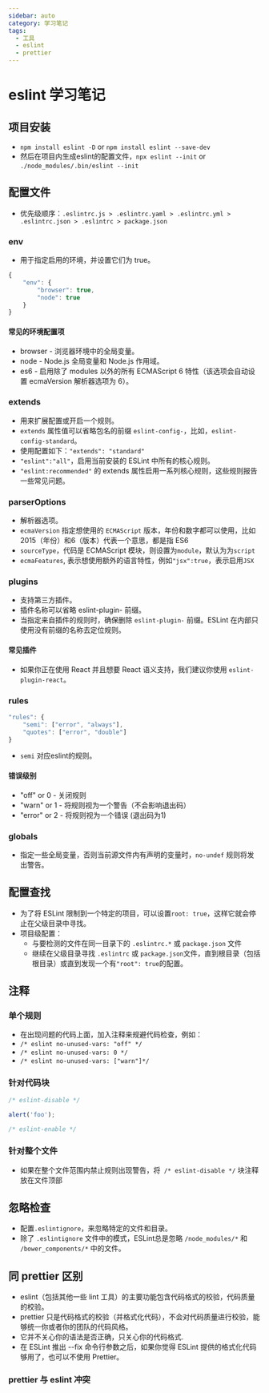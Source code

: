 ```yaml
---
sidebar: auto
category: 学习笔记
tags:
  - 工具
  - eslint
  - prettier
---
```


# eslint 学习笔记

## 项目安装
* `npm install eslint -D` or `npm install eslint --save-dev`
* 然后在项目内生成eslint的配置文件，`npx eslint --init` or `./node_modules/.bin/eslint --init`

## 配置文件
* 优先级顺序：`.eslintrc.js > .eslintrc.yaml > .eslintrc.yml > .eslintrc.json > .eslintrc > package.json`

### env
* 用于指定启用的环境，并设置它们为 true。
```js
{
	"env": {
		"browser": true,
		"node": true
	}
}
```

#### 常见的环境配置项
* browser - 浏览器环境中的全局变量。
* node - Node.js 全局变量和 Node.js 作用域。
* es6 - 启用除了 modules 以外的所有 ECMAScript 6 特性（该选项会自动设置 ecmaVersion 解析器选项为 6）。

### extends
* 用来扩展配置或开启一个规则。
* `extends` 属性值可以省略包名的前缀 `eslint-config-`，比如，`eslint-config-standard`。
* 使用配置如下：`"extends": "standard"`
* `"eslint":"all"`，启用当前安装的 ESLint 中所有的核心规则。
* `"eslint:recommended"` 的 extends 属性启用一系列核心规则，这些规则报告一些常见问题。

### parserOptions
* 解析器选项。
* `ecmaVersion` 指定想使用的 `ECMAScript` 版本，年份和数字都可以使用，比如 2015（年份）和6（版本）代表一个意思，都是指 ES6
* `sourceType`，代码是 ECMAScript 模块，则设置为`module`，默认为为`script`
* `ecmaFeatures`, 表示想使用额外的语言特性，例如`"jsx":true`，表示启用`JSX`

### plugins
* 支持第三方插件。
* 插件名称可以省略 eslint-plugin- 前缀。
* 当指定来自插件的规则时，确保删除 `eslint-plugin-` 前缀。ESLint 在内部只使用没有前缀的名称去定位规则。

#### 常见插件
* 如果你正在使用 React 并且想要 React 语义支持，我们建议你使用 `eslint-plugin-react`。

### rules
```js
"rules": {
    "semi": ["error", "always"],
    "quotes": ["error", "double"]
}
```
* `semi` 对应eslint的规则。

#### 错误级别
* "off" or 0 - 关闭规则
* "warn" or 1 - 将规则视为一个警告（不会影响退出码）
* "error" or 2 - 将规则视为一个错误 (退出码为1)

### globals
* 指定一些全局变量，否则当前源文件内有声明的变量时，`no-undef` 规则将发出警告。

## 配置查找
* 为了将 ESLint 限制到一个特定的项目，可以设置`root: true`，这样它就会停止在父级目录中寻找。
* 项目级配置：
  - 与要检测的文件在同一目录下的 `.eslintrc.*` 或 `package.json` 文件
  - 继续在父级目录寻找 `.eslintrc` 或 `package.json`文件，直到根目录（包括根目录）或直到发现一个有`"root": true`的配置。

## 注释

### 单个规则
* 在出现问题的代码上面，加入注释来规避代码检查，例如：
* `/* eslint no-unused-vars: "off" */`
* `/* eslint no-unused-vars: 0 */`
* `/* eslint no-unused-vars: ["warn"]*/`

### 针对代码块
```js
/* eslint-disable */

alert('foo');

/* eslint-enable */
```

### 针对整个文件
* 如果在整个文件范围内禁止规则出现警告，将` /* eslint-disable */` 块注释放在文件顶部

## 忽略检查
* 配置`.eslintignore`，来忽略特定的文件和目录。
* 除了 `.eslintignore` 文件中的模式，ESLint总是忽略 `/node_modules/*` 和 `/bower_components/*` 中的文件。

## 同 prettier 区别
* eslint（包括其他一些 lint 工具）的主要功能包含代码格式的校验，代码质量的校验。
* prettier 只是代码格式的校验（并格式化代码），不会对代码质量进行校验，能够统一你或者你的团队的代码风格。
* 它并不关心你的语法是否正确，只关心你的代码格式.
* 在 ESLint 推出 --fix 命令行参数之后，如果你觉得 ESLint 提供的格式化代码够用了，也可以不使用 Prettier。

### prettier 与 eslint 冲突